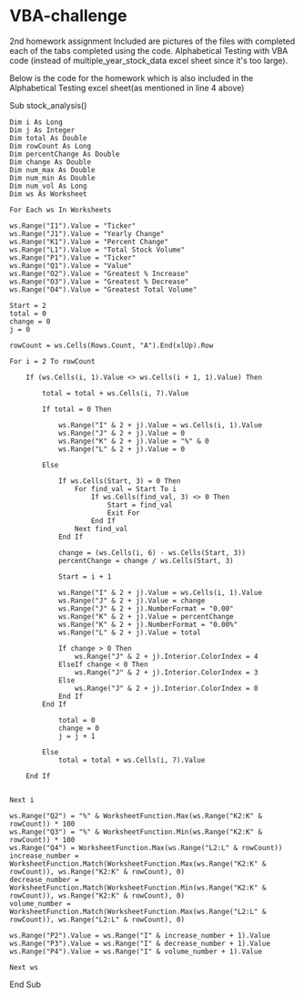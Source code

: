 # VBA-challenge
2nd homework assignment
Included are pictures of the files with completed each of the tabs completed using the code.
Alphabetical Testing with VBA code (instead of multiple_year_stock_data excel sheet since it's too large).

Below is the code for the homework which is also included in the Alphabetical Testing excel sheet(as mentioned in line 4 above)

Sub stock_analysis()
    
    Dim i As Long
    Dim j As Integer
    Dim total As Double
    Dim rowCount As Long
    Dim percentChange As Double
    Dim change As Double
    Dim num_max As Double
    Dim num_min As Double
    Dim num_vol As Long
    Dim ws As Worksheet
    
    For Each ws In Worksheets
                
    ws.Range("I1").Value = "Ticker"
    ws.Range("J1").Value = "Yearly Change"
    ws.Range("K1").Value = "Percent Change"
    ws.Range("L1").Value = "Total Stock Volume"
    ws.Range("P1").Value = "Ticker"
    ws.Range("Q1").Value = "Value"
    ws.Range("O2").Value = "Greatest % Increase"
    ws.Range("O3").Value = "Greatest % Decrease"
    ws.Range("O4").Value = "Greatest Total Volume"
    
    Start = 2
    total = 0
    change = 0
    j = 0
    
    rowCount = ws.Cells(Rows.Count, "A").End(xlUp).Row
    
    For i = 2 To rowCount
    
        If (ws.Cells(i, 1).Value <> ws.Cells(i + 1, 1).Value) Then
            
            total = total + ws.Cells(i, 7).Value
            
            If total = 0 Then
                
                ws.Range("I" & 2 + j).Value = ws.Cells(i, 1).Value
                ws.Range("J" & 2 + j).Value = 0
                ws.Range("K" & 2 + j).Value = "%" & 0
                ws.Range("L" & 2 + j).Value = 0
            
            Else
            
                If ws.Cells(Start, 3) = 0 Then
                    For find_val = Start To i
                        If ws.Cells(find_val, 3) <> 0 Then
                            Start = find_val
                            Exit For
                        End If
                    Next find_val
                End If
             
                change = (ws.Cells(i, 6) - ws.Cells(Start, 3))
                percentChange = change / ws.Cells(Start, 3)
             
                Start = i + 1
             
                ws.Range("I" & 2 + j).Value = ws.Cells(i, 1).Value
                ws.Range("J" & 2 + j).Value = change
                ws.Range("J" & 2 + j).NumberFormat = "0.00"
                ws.Range("K" & 2 + j).Value = percentChange
                ws.Range("K" & 2 + j).NumberFormat = "0.00%"
                ws.Range("L" & 2 + j).Value = total
                
                If change > 0 Then
                    ws.Range("J" & 2 + j).Interior.ColorIndex = 4
                ElseIf change < 0 Then
                    ws.Range("J" & 2 + j).Interior.ColorIndex = 3
                Else
                    ws.Range("J" & 2 + j).Interior.ColorIndex = 0
                End If
            End If
                
                total = 0
                change = 0
                j = j + 1
            
            Else
                total = total + ws.Cells(i, 7).Value
                
        End If
    
    
    Next i
    
    ws.Range("Q2") = "%" & WorksheetFunction.Max(ws.Range("K2:K" & rowCount)) * 100
    ws.Range("Q3") = "%" & WorksheetFunction.Min(ws.Range("K2:K" & rowCount)) * 100
    ws.Range("Q4") = WorksheetFunction.Max(ws.Range("L2:L" & rowCount))
    increase_number = WorksheetFunction.Match(WorksheetFunction.Max(ws.Range("K2:K" & rowCount)), ws.Range("K2:K" & rowCount), 0)
    decrease_number = WorksheetFunction.Match(WorksheetFunction.Min(ws.Range("K2:K" & rowCount)), ws.Range("K2:K" & rowCount), 0)
    volume_number = WorksheetFunction.Match(WorksheetFunction.Max(ws.Range("L2:L" & rowCount)), ws.Range("L2:L" & rowCount), 0)
    
    ws.Range("P2").Value = ws.Range("I" & increase_number + 1).Value
    ws.Range("P3").Value = ws.Range("I" & decrease_number + 1).Value
    ws.Range("P4").Value = ws.Range("I" & volume_number + 1).Value
    
    Next ws
    
End Sub

